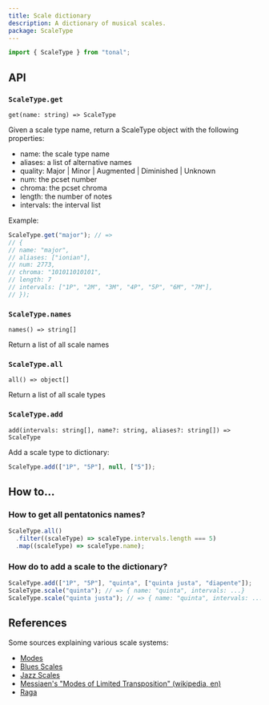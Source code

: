 ```yaml
---
title: Scale dictionary
description: A dictionary of musical scales.
package: ScaleType
---
```


```js
import { ScaleType } from "tonal";
```

## API

### `ScaleType.get`

`get(name: string) => ScaleType`

Given a scale type name, return a ScaleType object with the following properties:

- name: the scale type name
- aliases: a list of alternative names
- quality: Major | Minor | Augmented | Diminished | Unknown
- num: the pcset number
- chroma: the pcset chroma
- length: the number of notes
- intervals: the interval list

Example:

```js
ScaleType.get("major"); // =>
// {
// name: "major",
// aliases: ["ionian"],
// num: 2773,
// chroma: "101011010101",
// length: 7
// intervals: ["1P", "2M", "3M", "4P", "5P", "6M", "7M"],
// });
```

### `ScaleType.names`

`names() => string[]`

Return a list of all scale names

### `ScaleType.all`

`all() => object[]`

Return a list of all scale types

### `ScaleType.add`

`add(intervals: string[], name?: string, aliases?: string[]) => ScaleType`

Add a scale type to dictionary:

```js
ScaleType.add(["1P", "5P"], null, ["5"]);
```

## How to...

### How to get all pentatonics names?

```js
ScaleType.all()
  .filter((scaleType) => scaleType.intervals.length === 5)
  .map((scaleType) => scaleType.name);
```

### How do to add a scale to the dictionary?

```js
ScaleType.add(["1P", "5P"], "quinta", ["quinta justa", "diapente"]);
ScaleType.scale("quinta"); // => { name: "quinta", intervals: ...}
ScaleType.scale("quinta justa"); // => { name: "quinta", intervals: ... }
```

## References

Some sources explaining various scale systems:

- [Modes](<https://en.wikipedia.org/wiki/Mode_(music)>)
- [Blues Scales](https://en.wikipedia.org/wiki/Blues_scale)
- [Jazz Scales](https://en.wikipedia.org/wiki/Jazz_scale)
- [Messiaen's "Modes of Limited Transposition" (wikipedia, en)](https://en.wikipedia.org/wiki/Mode_of_limited_transposition)
- [Raga](https://de.wikipedia.org/wiki/Raga)
